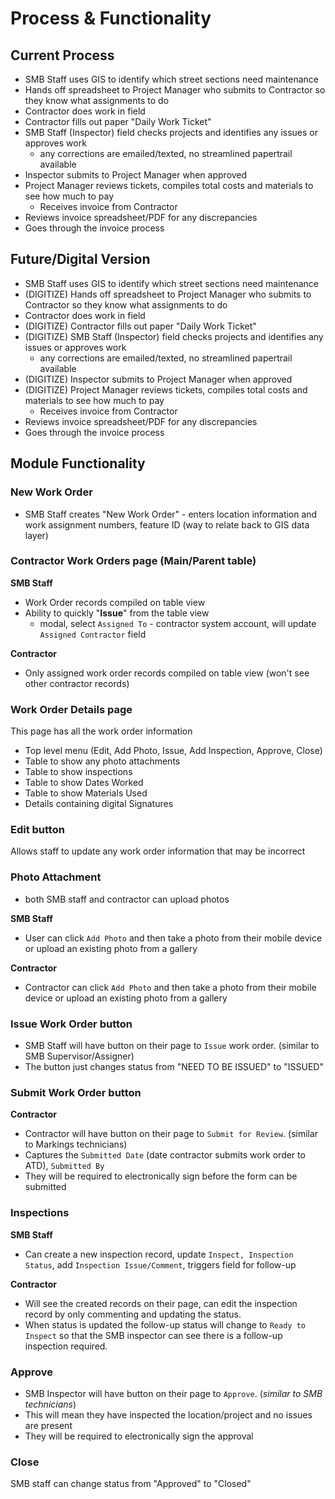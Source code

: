 # Process & Functionality

## Current Process

* SMB Staff uses GIS to identify which street sections need maintenance
* Hands off spreadsheet to Project Manager who submits to Contractor so they know what assignments to do
* Contractor does work in field
* Contractor fills out paper "Daily Work Ticket"
* SMB Staff \(Inspector\) field checks projects and identifies any issues or approves work
  * any corrections are emailed/texted, no streamlined papertrail available
* Inspector submits to Project Manager when approved
* Project Manager reviews tickets, compiles total costs and materials to see how much to pay
  * Receives invoice from Contractor
* Reviews invoice spreadsheet/PDF for any discrepancies
* Goes through the invoice process 

## Future/Digital Version

* SMB Staff uses GIS to identify which street sections need maintenance
* \(DIGITIZE\) Hands off spreadsheet to Project Manager who submits to Contractor so they know what assignments to do
* Contractor does work in field
* \(DIGITIZE\) Contractor fills out paper "Daily Work Ticket"
* \(DIGITIZE\) SMB Staff \(Inspector\) field checks projects and identifies any issues or approves work
  * any corrections are emailed/texted, no streamlined papertrail available
* \(DIGITIZE\) Inspector submits to Project Manager when approved
* \(DIGITIZE\) Project Manager reviews tickets, compiles total costs and materials to see how much to pay
  * Receives invoice from Contractor
* Reviews invoice spreadsheet/PDF for any discrepancies
* Goes through the invoice process 

## Module Functionality

### New Work Order

* SMB Staff creates "New Work Order" - enters location information and work assignment numbers, feature ID \(way to relate back to GIS data layer\)

### Contractor Work Orders page \(Main/Parent table\)

**SMB Staff**

* Work Order records compiled on table view
* Ability to quickly "**Issue**" from the table view
  * modal, select `Assigned To` - contractor system account, will update `Assigned Contractor` field

**Contractor** 

* Only assigned work order records compiled on table view \(won't see other contractor records\)

### Work Order Details page

This page has all the work order information

* Top level menu \(Edit, Add Photo, Issue, Add Inspection, Approve, Close\)
* Table to show any photo attachments
* Table to show inspections
* Table to show Dates Worked
* Table to show Materials Used
* Details containing digital Signatures

### **Edit button**

Allows staff to update any work order information that may be incorrect

### Photo Attachment

* both SMB staff and contractor can upload photos

**SMB Staff**

* User can click `Add Photo` and then take a photo from their mobile device or upload an existing photo from a gallery

**Contractor**

* Contractor can click `Add Photo` and then take a photo from their mobile device or upload an existing photo from a gallery

### Issue Work Order button

* SMB Staff will have button on their page to `Issue` work order. \(similar to SMB Supervisor/Assigner\)
* The button just changes status from "NEED TO BE ISSUED" to "ISSUED"

### Submit Work Order button

**Contractor**

* Contractor will have button on their page to `Submit for Review`. \(similar to Markings technicians\)
* Captures the `Submitted Date` \(date contractor submits work order to ATD\), `Submitted By`
* They will be required to electronically sign before the form can be submitted

### Inspections

**SMB Staff**

* Can create a new inspection record, update `Inspect, Inspection Status`, add `Inspection Issue/Comment`, triggers field for follow-up

**Contractor**

* Will see the created records on their page, can edit the inspection record by only commenting and updating the status. 
* When status is updated the follow-up status will change to `Ready to Inspect` so that the SMB inspector can see there is a follow-up inspection required.

### Approve

* SMB Inspector will have button on their page to `Approve`. \(_similar to SMB technicians_\)
* This will mean they have inspected the location/project and no issues are present
* They will be required to electronically sign the approval

### Close

SMB staff can change status from "Approved" to "Closed"



